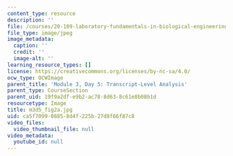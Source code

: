 ```yaml
---
content_type: resource
description: ''
file: /courses/20-109-laboratory-fundamentals-in-biological-engineering-spring-2010/ca5f709908858d4f225b27d8f66f87c8_m3d5_fig2a.jpg
file_type: image/jpeg
image_metadata:
  caption: ''
  credit: ''
  image-alt: ''
learning_resource_types: []
license: https://creativecommons.org/licenses/by-nc-sa/4.0/
ocw_type: OCWImage
parent_title: 'Module 3, Day 5: Transcript-Level Analysis'
parent_type: CourseSection
parent_uid: 19f9a2df-e9b2-ac78-8d63-8c61e8b08b1d
resourcetype: Image
title: m3d5_fig2a.jpg
uid: ca5f7099-0885-8d4f-225b-27d8f66f87c8
video_files:
  video_thumbnail_file: null
video_metadata:
  youtube_id: null
---
```


